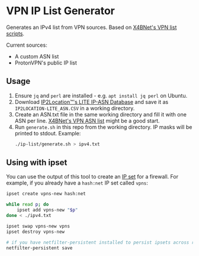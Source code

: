 # VPN IP List Generator

Generates an IPv4 list from VPN sources. Based on [X4BNet's VPN list scripts](https://github.com/X4BNet/lists_vpn).

Current sources:
 - A custom ASN list
 - ProtonVPN's public IP list

## Usage

 1. Ensure `jq` and `perl` are installed - e.g. `apt install jq perl` on Ubuntu.
 2. Download [IP2Location™'s LITE IP-ASN Database](https://lite.ip2location.com/database-asn) and save it as `IP2LOCATION-LITE_ASN.CSV` in a working directory.
 3. Create an ASN.txt file in the same working directory and fill it with one ASN per line. [X4BNet's VPN ASN list](https://github.com/X4BNet/lists_vpn/blob/main/input/ASN.txt) might be a good start.
 4. Run `generate.sh` in this repo from the working directory. IP masks will be printed to stdout. Example:
    ```bash
    ./ip-list/generate.sh > ipv4.txt
    ```

## Using with ipset

You can use the output of this tool to create an [IP set](https://ipset.netfilter.org/) for a firewall. For example, if you already have a `hash:net` IP set called `vpns`:

```bash
ipset create vpns-new hash:net

while read p; do
    ipset add vpns-new "$p"
done < ./ipv4.txt

ipset swap vpns-new vpns
ipset destroy vpns-new

# if you have netfilter-persistent installed to persist ipsets across reboots
netfilter-persistent save
```
